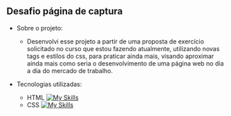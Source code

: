 ## Desafio página de captura

- Sobre o projeto:
  - Desenvolvi esse projeto a partir de uma proposta de exercício solicitado no curso que estou fazendo atualmente, utilizando novas tags e estilos do css, para praticar ainda mais, visando aproximar ainda mais como seria o desenvolvimento de uma página web no dia a dia do mercado de trabalho.

- Tecnologias utilizadas:
  - HTML [![My Skills](https://skills.thijs.gg/icons?i=html)](https://skills.thijs.gg)
  - CSS [![My Skills](https://skills.thijs.gg/icons?i=css)](https://skills.thijs.gg)
  
